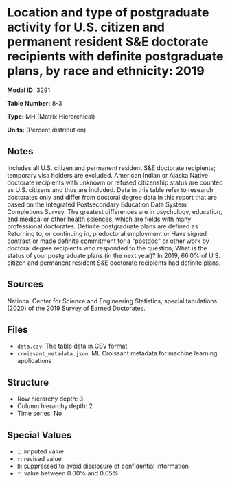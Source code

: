 # Location and type of postgraduate activity for U.S. citizen and permanent resident S&E doctorate recipients with definite postgraduate plans, by race and ethnicity: 2019

**Modal ID:** 3291

**Table Number:** 8-3

**Type:** MH (Matrix Hierarchical)

**Units:** (Percent distribution)

## Notes

Includes all U.S. citizen and permanent resident S&E doctorate recipients; temporary visa holders are excluded. American Indian or Alaska Native doctorate recipients with unknown or refused citizenship status are counted as U.S. citizens and thus are included. Data in this table refer to research doctorates only and differ from doctoral degree data in this report that are based on the Integrated Postsecondary Education Data System Completions Survey. The greatest differences are in psychology, education, and medical or other health sciences, which are fields with many professional doctorates. Definite postgraduate plans are defined as Returning to, or continuing in, predoctoral employment or Have signed contract or made definite commitment for a "postdoc" or other work by doctoral degree recipients who responded to the question, What is the status of your postgraduate plans (in the next year)? In 2019, 66.0% of U.S. citizen and permanent resident S&E doctorate recipients had definite plans.

## Sources

National Center for Science and Engineering Statistics, special tabulations (2020) of the 2019 Survey of Earned Doctorates.

## Files

- `data.csv`: The table data in CSV format
- `croissant_metadata.json`: ML Croissant metadata for machine learning applications

## Structure

- Row hierarchy depth: 3
- Column hierarchy depth: 2
- Time series: No

## Special Values

- `i`: imputed value
- `r`: revised value
- `D`: suppressed to avoid disclosure of confidential information
- `*`: value between 0.00% and 0.05%
